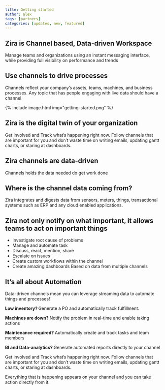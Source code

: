 ```yaml
---
title: Getting started
author: alex
tags: [partners]
categories: [updates, new, featured]
---
```



## Zira is Channel based, Data-driven Workspace
Manage teams and organizations using an instant messaging interface, while providing full visibility on performance and trends

## Use channels to drive processes

Channels reflect your company’s assets, teams, machines, and business processes. Any topic that has people engaging with live data should have a channel.

{% include image.html img="getting-started.png" %}

## Zira is the digital twin of your organization
Get involved and Track what’s happening right now. Follow channels that are important for you and don’t waste time on writing emails, updating gantt charts, or staring at dashboards.

## Zira channels are data-driven

Channels holds the data needed do get work done

## Where is the channel data coming from?
Zira integrates and digests data from sensors, meters, things, transactional systems such as ERP and any cloud enabled applications.

## Zira not only notify on what important, it allows teams to act on important things

- Investigate root cause of problems
- Manage and automate task
- Discuss, react, mention, share
- Escalate on issues
- Create custom workflows within the channel
- Create amazing dashboards Based on data from multiple channels

## It’s all about Automation
Data-driven channels mean you can leverage streaming data to automate things and processes!

<p class="uk-text-small"><b>Low inventory? </b> Generate a PO and automatically track fulfillment.</p>
<p class="uk-text-small"><b>Machines are down? </b> Notify the problem in real-time and enable taking
    actions</p>
<p class="uk-text-small"><b>Maintenance required? </b> Automatically create and track tasks and team members
</p>
<p class="uk-text-small"><b>BI and Data-analytics? </b> Generate automated reports directly to your channel
</p>

Get involved and Track what’s happening right now.
Follow channels that are important for you and don’t waste time on writing emails, updating gantt
charts, or staring at dashboards. 

Everything that is happening appears on your channel and you can take
    action directly from it.